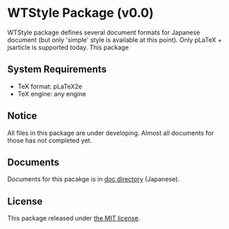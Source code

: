 # WTStyle Package (v0.0)

WTStyle package defines several document formats for Japanese document (but only 'simple' style is available at this point). Only pLaTeX + jsarticle is supported today. This package 

## System Requirements

* TeX format: pLaTeX2e
* TeX engine: any engine

## Notice

All files in this package are under developing. Almost all documents for those has not completed yet.

## Documents

Documents for this pacakge is in [doc directory](https://github.com/WatsonDNA/WTStyle/blob/master/doc) (Japanese).

## License

This package released under [the MIT license](https://github.com/WatsonDNA/WTStyle/blob/master/LICENSE).